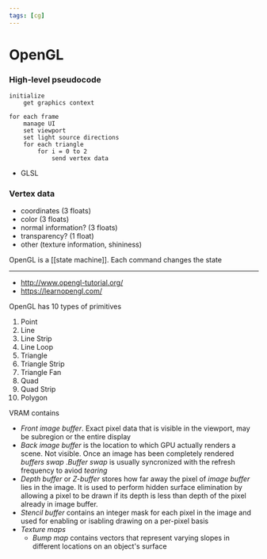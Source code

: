 ```yaml
---
tags: [cg]
---
```


# OpenGL

### High-level pseudocode

```
initialize
	get graphics context

for each frame
	manage UI
	set viewport
	set light source directions
	for each triangle
		for i = 0 to 2
			send vertex data
```

- GLSL

### Vertex data

- coordinates (3 floats)
- color (3 floats)
- normal information? (3 floats)
- transparency? (1 float)
- other (texture information, shininess)



OpenGL is a [[state machine]]. Each command changes the state

---

- http://www.opengl-tutorial.org/
- https://learnopengl.com/
 
 
 
OpenGL has 10 types of primitives

1. Point
1. Line
1. Line Strip
1. Line Loop
1. Triangle
1. Triangle Strip
1. Triangle Fan
1. Quad 
1. Quad Strip
1. Polygon 

VRAM contains
- *Front image buffer*. Exact pixel data that is visible in the viewport, may be subregion or the entire display
- *Back image buffer* is the location to which GPU actually renders a scene. Not visible. Once an image has been completely rendered *buffers swap* .*Buffer swap* is usually syncronized with the refresh frequency to aviod *tearing*
- *Depth buffer* or *Z-buffer* stores how far away the pixel of *image buffer* lies in the image. It is used to perform hidden surface elimination by allowing a pixel to be drawn if its depth is less than depth of the pixel already in image buffer.
- *Stencil buffer* contains an integer mask for each pixel in the image and used for enabling or isabling drawing on a per-pixel basis
- *Texture maps*
	- *Bump map* contains vectors that represent varying slopes in different locations on an object's surface
